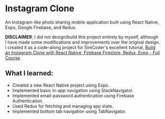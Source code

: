 # Instagram Clone

An Instagram-like photo sharing mobile application built using React Native, Expo, Google Firebase, and Redux.

**DISCLAIMER**: I did not design/build this project entirely by myself, although I have made some modifications and improvements over the original design. I created it as a code-along project for SimCoder's excellent tutorial, [Build an Instagram Clone with React Native, Firebase Firestore, Redux, Expo - Full Course](https://www.youtube.com/watch?v=1hPgQWbWmEk).

## What I learned:

- Created a new React Native project using Expo.
- Implemented basic in-app navigation using StackNavigator.
- Implemented email-password authentication using Firebase Authentication.
- Used Redux for fetching and managing app state.
- Implemented bottom tab navigation using TabNavigator.